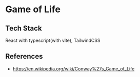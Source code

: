 # Game of Life

## Tech Stack

React with typescript(with vite), TailwindCSS

## References

- https://en.wikipedia.org/wiki/Conway%27s_Game_of_Life
